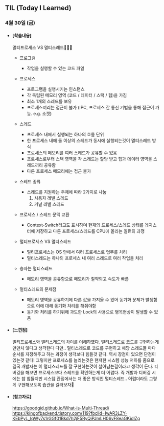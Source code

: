 ## TIL (Today I Learned)

### 4월 30일 (금)

- #### [학습내용]
  멀티프로세스 VS 멀티스레드🧑🏻‍💻

  - 프로그램
    - 작업을 실행할 수 있는 코드 파일

  - 프로세스
    - 프로그램을 실행시키는 인스턴스
    - 각 독립된 메모리 영역 (코드 / 데이터 / 스택 / 힙)을 가짐
    - 최소 1개의 스레드를 보유
    - 프로세스끼리는 접근이 불가 (IPC, 프로세스 간 통신 기법을 통해 접근이 가능. e.g. 소켓)

  - 스레드
    - 프로세스 내에서 실행되는 하나의 흐름 단위
    - 한 프로세스 내에 둘 이상의 스레드가 동시에 실행되는것이 멀티스레드 방식
    - 프로세스의 메모리를 여러 스레드가 공유할 수 있음
    - 프로세스로부터 스택 영역을 각 스레드는 할당 받고 힙과 데이터 영역을 스레드끼리 공유함
    - 다른 프로세스 메모리에는 접근 불가

  - 스레드 종류
    - 스레드를 지원하는 주체에 따라 2가지로 나눔
      1) 사용자 레벨 스레드
      2) 커널 레벨 스레드

  - 프로세스 / 스레드 문맥 교환
    - Context-Switch라고도 표시하며 현재의 프로세스/스레드 상태를 레지스터에 저장하고 다른 프로세스/스레드를 CPU에 올리는 일련의 과정

  - 멀티프로세스 VS 멀티스레드
    - 멀티프로세스는 OS 안에서 여러 프로세스로 업무를 처리
    - 멀티스레드는 하나의 프로세스 내 여러 스레드로 여러 작업을 처리

  - 승자는 멀티스레드
    - 메모리 영역을 공유함으로 메모리가 절약되고 속도가 빠름

  - 멀티스레드의 문제점
    - 메모리 영역을 공유하기에 다른 값을 가져올 수 있어 동기화 문제가 발생함으로 이에 대해 동기화 처리를 해줘야함
    - 동기화 처리를 하기위해 과도한 Lock의 사용으로 병목현상이 발생할 수 있음


- #### [느낀점]
  멀티프로세스와 멀티스레드의 차이를 이해하였다. 멀티스레드로 코드를 구현하는게 만만치 않다고 생각한다 다만.. 멀티스레드로 코드를 구현하고 해당 스레드들 마다 순서를 지정해주고 하는 과정이 생각보다 힘들것 같다. 역시 장점이 있으면 단점이 있는것 같다! 그렇지만 프로세스를 늘리는것은 현저한 시스템 성능 저하를 줌으로 결국 개발자는 이 멀티스레드를 잘 구현하는것이 살아남는길이라고 생각이 든다. 디버깅을 해보면 프로세스보다 스레드를 확인하는게 더 어렵다. 즉 개발과 디버깅 시에는 참 힘들지만 시스템 관점에서는 더 좋은 방식인 멀티스레드.. 어렵더라도 그렇게 구현해보도록 습관을 길러보자🎉


- #### [참고자료]   
  https://goodgid.github.io/What-is-Multi-Thread/   
  https://kingofbackend.tistory.com/119?fbclid=IwAR3LZY-KEbPyL_IqWy7s1rGGf01Bkd7h2jF5RyQiPJmLH06vF8eaGKidlZg
